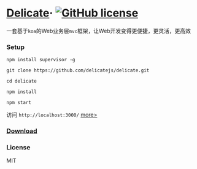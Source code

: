 # [Delicate](http://www.sunyangjie.com/2018/04/29/nodejs%E7%89%88web%E4%B8%9A%E5%8A%A1%E5%B1%82%E6%A1%86%E6%9E%B6/)&middot; [![GitHub license](https://img.shields.io/badge/license-MIT-blue.svg)](https://github.com/delicatejs/delicate/blob/master/LICENSE)

一套基于`koa`的Web业务层`mvc`框架，让Web开发变得更便捷，更灵活，更高效

### Setup
```
npm install supervisor -g

git clone https://github.com/delicatejs/delicate.git

cd delicate

npm install

npm start
```

访问 `http://localhost:3000/` [more>](https://github.com/delicatejs)

### [Download](https://github.com/delicatejs/delicate/archive/0.0.1.zip)

### License

MIT